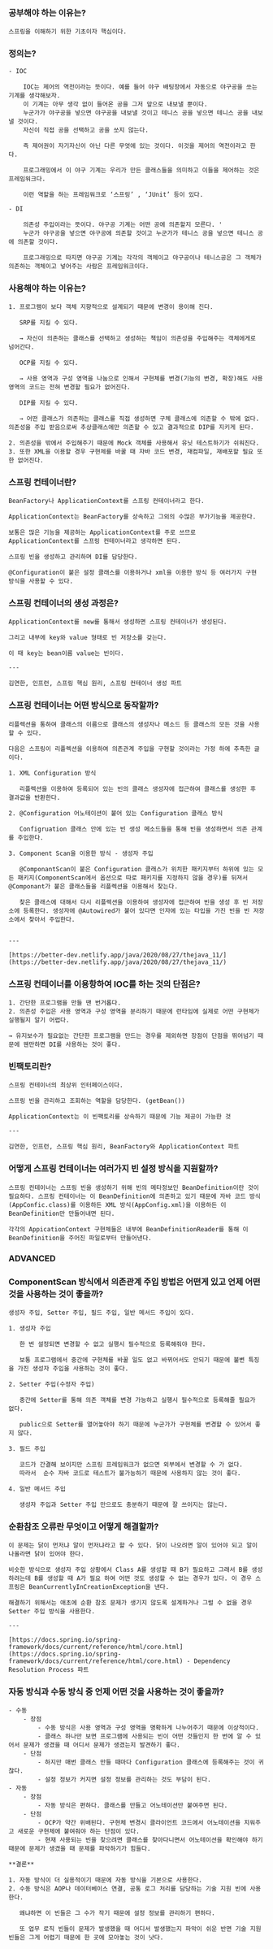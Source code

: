 ### 공부해야 하는 이유는?
    
    스프링을 이해하기 위한 기초이자 핵심이다.
    
### 정의는?
    - IOC
        
        IOC는 제어의 역전이라는 뜻이다. 예를 들어 야구 배팅장에서 자동으로 야구공을 쏘는 기계를 생각해보자. 
        이 기계는 아무 생각 없이 들어온 공을 그저 앞으로 내보낼 뿐이다. 
        누군가가 야구공을 넣으면 야구공을 내보낼 것이고 테니스 공을 넣으면 테니스 공을 내보낼 것이다. 
        자신이 직접 공을 선택하고 공을 쏘지 않는다.
        
        즉 제어권이 자기자신이 아닌 다른 무엇에 있는 것이다. 이것을 제어의 역전이라고 한다.
        
        프로그래밍에서 이 야구 기계는 우리가 만든 클래스들을 의미하고 이들을 제어하는 것은 프레임워크다.
        
        이런 역할을 하는 프레임워크로 ‘스프링’ , ‘JUnit’ 등이 있다.
        
    - DI
        
        의존성 주입이라는 뜻이다. 야구공 기계는 어떤 공에 의존할지 모른다. '
        누군가 야구공을 넣으면 야구공에 의존할 것이고 누군가가 테니스 공을 넣으면 테니스 공에 의존할 것이다.
        
        프로그래밍으로 따지면 야구공 기계는 각각의 객체이고 야구공이나 테니스공은 그 객체가 의존하는 객체이고 넣어주는 사람은 프레임워크이다.

### 사용해야 하는 이유는?
    1. 프로그램이 보다 객체 지향적으로 설계되기 때문에 변경이 용이해 진다.

       SRP를 지킬 수 있다.

       → 자신이 의존하는 클래스를 선택하고 생성하는 책임이 의존성을 주입해주는 객체에게로 넘어간다.

       OCP를 지킬 수 있다.

       → 사용 영역과 구성 영역을 나눔으로 인해서 구현체를 변경(기능의 변경, 확장)해도 사용 영역의 코드는 전혀 변경할 필요가 없어진다.

       DIP를 지킬 수 있다.

       → 어떤 클래스가 의존하는 클래스를 직접 생성하면 구체 클래스에 의존할 수 밖에 없다. 의존성을 주입 받음으로써 추상클래스에만 의존할 수 있고 결과적으로 DIP를 지키게 된다.

    2. 의존성을 밖에서 주입해주기 때문에 Mock 객체를 사용해서 유닛 테스트하기가 쉬워진다.
    3. 또한 XML을 이용할 경우 구현체를 바꿀 때 자바 코드 변경, 재컴파일, 재배포할 필요 또한 없어진다.

### 스프링 컨테이너란?
    
    BeanFactory나 ApplicationContext를 스프링 컨테이너라고 한다.
    
    ApplicationContext는 BeanFactory를 상속하고 그외의 수많은 부가기능을 제공한다.
    
    보통은 많은 기능을 제공하는 ApplicationContext를 주로 쓰므로 ApplicationContext를 스프링 컨테이너라고 생각하면 된다.
    
    스프링 빈을 생성하고 관리하며 DI를 담당한다. 
    
    @Configuration이 붙은 설정 클래스를 이용하거나 xml을 이용한 방식 등 여러가지 구현 방식을 사용할 수 있다.
    
### 스프링 컨테이너의 생성 과정은?
    
    ApplicationContext를 new를 통해서 생성하면 스프링 컨테이너가 생성된다.
    
    그리고 내부에 key와 value 형태로 빈 저장소를 갖는다.
    
    이 때 key는 bean이름 value는 빈이다.
    
    ---
    
    김연한, 인프런, 스프링 핵심 원리, 스프링 컨테이너 생성 파트
### 스프링 컨테이너는 어떤 방식으로 동작할까?

    리플렉션을 통하여 클래스의 이름으로 클래스의 생성자나 메소드 등 클래스의 모든 것을 사용할 수 있다.

    다음은 스프링이 리플렉션을 이용하여 의존관계 주입을 구현할 것이라는 가정 하에 추측한 글이다.

    1. XML Configuration 방식

       리플렉션을 이용하여 등록되어 있는 빈의 클래스 생성자에 접근하여 클래스를 생성한 후 결과값을 반환한다.

    2. @Configuration 어노테이션이 붙어 있는 Configuration 클래스 방식

       Configruation 클래스 안에 있는 빈 생성 메소드들을 통해 빈을 생성하면서 의존 관계를 주입한다.

    3. Component Scan을 이용한 방식 - 생성자 주입

       @ComponantScan이 붙은 Configuration 클래스가 위치한 패키지부터 하위에 있는 모든 패키지(ComponentScan에서 옵션으로 따로 패키지를 지정하지 않을 경우)를 뒤져서 @Componant가 붙은 클래스들을 리플렉션을 이용해서 찾는다.

       찾은 클래스에 대해서 다시 리플렉션을 이용하여 생성자에 접근하여 빈을 생성 후 빈 저장소에 등록한다. 생성자에 @Autowired가 붙어 있다면 인자에 있는 타입을 가진 빈을 빈 저장소에서 찾아서 주입한다.


    ---
    
    [https://better-dev.netlify.app/java/2020/08/27/thejava_11/](https://better-dev.netlify.app/java/2020/08/27/thejava_11/)

### 스프링 컨테이너를 이용항하여 IOC를 하는 것의 단점은?
    1. 간단한 프로그램을 만들 땐 번거롭다.
    2. 의존성 주입은 사용 영역과 구성 영역을 분리하기 때문에 런타임에 실제로 어떤 구현체가 실행될지 알기 어렵다.

    → 유지보수가 필요없는 간단한 프로그램을 만드는 경우를 제외하면 장점이 단점을 뛰어넘기 때문에 웬만하면 DI를 사용하는 것이 좋다.

### 빈팩토리란?
    
    스프링 컨테이너의 최상위 인터페이스이다.
    
    스프링 빈을 관리하고 조회하는 역할을 담당한다. (getBean())
    
    ApplicationContext는 이 빈팩토리를 상속하기 때문에 기능 제공이 가능한 것
    
    ---
    
    김연한, 인프런, 스프링 핵심 원리, BeanFactory와 ApplicationContext 파트
    
### 어떻게 스프링 컨테이너는 여러가지 빈 설정 방식을 지원할까?
    
    스프링 컨테이너는 스프링 빈을 생성하기 위해 빈의 메타정보인 BeanDefinition이란 것이 필요하다. 스프링 컨테이너는 이 BeanDefinition에 의존하고 있기 때문에 자바 코드 방식(AppConfic.class)를 이용하든 XML 방식(AppConfig.xml)을 이용하든 이 BeanDefinition만 만들어내면 된다.
    
    각각의 AppicationContext 구현체들은 내부에 BeanDefinitionReader를 통해 이 BeanDefinition을 주어진 파일로부터 만들어낸다.
### ADVANCED

### ComponentScan 방식에서 의존관계 주입 방법은 어떤게 있고 언제 어떤 것을 사용하는 것이 좋을까?

    생성자 주입, Setter 주입, 필드 주입, 일반 메서드 주입이 있다.

    1. 생성자 주입

       한 번 설정되면 변경할 수 없고 실행시 필수적으로 등록해줘야 한다.

       보통 프로그램에서 중간에 구현체를 바꿀 일도 없고 바뀌어서도 안되기 때문에 불변 특징을 가진 생성자 주입을 사용하는 것이 좋다.

    2. Setter 주입(수정자 주입)

       중간에 Setter를 통해 의존 객체를 변경 가능하고 실행시 필수적으로 등록해줄 필요가 없다.

       public으로 Setter를 열어놓아야 하기 때문에 누군가가 구현체를 변경할 수 있어서 좋지 않다.

    3. 필드 주입

       코드가 간결해 보이지만 스프링 프레임워크가 없으면 외부에서 변경할 수 가 없다. 
       따라서  순수 자바 코드로 테스트가 불가능하기 때문에 사용하지 않는 것이 좋다.

    4. 일반 메서드 주입

       생성자 주입과 Setter 주입 만으로도 충분하기 때문에 잘 쓰이지는 않는다.

### 순환참조 오류란 무엇이고 어떻게 해결할까?

    이 문제는 닭이 먼저냐 알이 먼저냐라고 할 수 있다. 닭이 나오려면 알이 있어야 되고 알이 나올라면 닭이 있어야 한다.

    비슷한 방식으로 생성자 주입 상황에서 Class A를 생성할 때 B가 필요하고 그래서 B를 생성하려는데 B를 생성할 때 A가 필요 하여 어떤 것도 생성할 수 없는 경우가 있다. 이 경우 스프링은 BeanCurrentlyInCreationException을 낸다.

    해결하기 위해서는 애초에 순환 참조 문제가 생기지 않도록 설계하거나 그럴 수 없을 경우 Setter 주입 방식을 사용한다.
    
    ---

    [https://docs.spring.io/spring-framework/docs/current/reference/html/core.html](https://docs.spring.io/spring-framework/docs/current/reference/html/core.html) - Dependency Resolution Process 파트

### 자동 방식과 수동 방식 중 언제 어떤 것을 사용하는 것이 좋을까?
    - 수동
        - 장점
            - 수동 방식은 사용 영역과 구성 영역을 명확하게 나누어주기 때문에 이상적이다.
            - 클래스 하나만 보면 프로그램에 사용되는 빈이 어떤 것들인지 한 번에 알 수 있어서 문제가 생겼을 때 어디서 문제가 생겼는지 발견하기 좋다.
        - 단점
            - 하지만 매번 클래스 만들 때마다 Configuration 클래스에 등록해주는 것이 귀찮다.
            - 설정 정보가 커지면 설정 정보를 관리하는 것도 부담이 된다.
    - 자동
        - 장점
            - 자동 방식은 편하다. 클래스를 만들고 어노테이션만 붙여주면 된다.
        - 단점
            - OCP가 약간 위배된다. 구현체 변경시 클라이언트 코드에서 어노테이션을 지워주고 새로운 구현체에 붙여줘야 하는 단점이 있다.
            - 현재 사용되는 빈을 찾으려면 클래스를 찾아다니면서 어노테이션을 확인해야 하기 때문에 문제가 생겼을 때 문제를 파악하기가 힘들다.

    **결론**

    1. 자동 방식이 더 실용적이기 때문에 자동 방식을 기본으로 사용한다.
    2. 수동 방식은 AOP나 데이터베이스 연결, 공통 로그 처리를 담당하는 기술 지원 빈에 사용한다.

       왜냐하면 이 빈들은 그 수가 작기 때문에 설정 정보를 관리하기 편하다.

       또 업무 로직 빈들이 문제가 발생했을 때 어디서 발생했는지 파악이 쉬운 반면 기술 지원 빈들은 그게 어렵기 때문에 한 곳에 모아놓는 것이 낫다.

